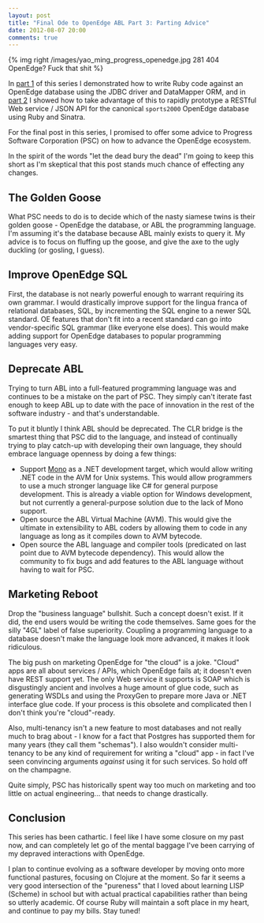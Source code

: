```yaml
---
layout: post
title: "Final Ode to OpenEdge ABL Part 3: Parting Advice"
date: 2012-08-07 20:00
comments: true
---
```


{% img right /images/yao_ming_progress_openedge.jpg 281 404 OpenEdge? Fuck that shit %}

In [part 1][1] of this series I demonstrated how to write Ruby code against an
OpenEdge database using the JDBC driver and DataMapper ORM, and in [part 2][2]
I showed how to take advantage of this to rapidly prototype a RESTful Web
service / JSON API for the canonical `sports2000` OpenEdge database using
Ruby and Sinatra.

For the final post in this series, I promised to offer some advice to
Progress Software Corporation (PSC) on how to advance the OpenEdge ecosystem.

In the spirit of the words "let the dead bury the dead" I'm going to keep this
short as I'm skeptical that this post stands much chance of effecting any
changes.

<!-- more -->

## The Golden Goose

What PSC needs to do is to decide which of the nasty siamese twins is their
golden goose - OpenEdge the database, or ABL the programming language. I'm
assuming it's the database because ABL mainly exists to query it. My advice is
to focus on fluffing up the goose, and give the axe to the ugly duckling (or
gosling, I guess).

## Improve OpenEdge SQL

First, the database is not nearly powerful enough to warrant requiring its
own grammar.  I would drastically improve support for the lingua franca of
relational databases, SQL, by incrementing the SQL engine to a newer
SQL standard.  OE features that don't fit into a recent standard can go into
vendor-specific SQL grammar (like everyone else does).  This would make
adding support for OpenEdge databases to popular programming languages very
easy.

## Deprecate ABL

Trying to turn ABL into a full-featured programming language
was and continues to be a mistake on the part of PSC.  They simply can't
iterate fast enough to keep ABL up to date with the pace of innovation in the
rest of the software industry - and that's understandable.

To put it bluntly I think ABL should be deprecated. The CLR bridge is the
smartest thing that PSC did to the language, and instead of continually
trying to play catch-up with developing their own language, they should embrace
language openness by doing a few things:

*  Support [Mono][1] as a .NET development target, which would allow writing
   .NET code in the AVM for Unix systems.  This would allow programmers to
   use a much stronger language like C# for general purpose development. This
   is already a viable option for Windows development, but not currently a
   general-purpose solution due to the lack of Mono support.
*  Open source the ABL Virtual Machine (AVM). This would give the ultimate in
   extensibility to ABL coders by allowing them to code in any language as
   long as it compiles down to AVM bytecode.
*  Open source the ABL language and compiler tools (predicated on last point
   due to AVM bytecode dependency). This would allow the community to fix
   bugs and add features to the ABL language without having to wait for PSC.

## Marketing Reboot

Drop the "business language" bullshit. Such a concept doesn't exist. If it
did, the end users would be writing the code themselves.  Same goes for the
silly "4GL" label of false superiority.  Coupling a programming language
to a database doesn't make the language look more advanced, it makes it look
ridiculous.

The big push on marketing OpenEdge for "the cloud" is a joke. "Cloud" apps
are all about services / APIs, which OpenEdge fails at; it doesn't even
have REST support yet.  The only Web service it supports is SOAP which is
disgustingly ancient and involves a huge amount of glue code, such as
generating WSDLs and using the ProxyGen to prepare more Java or .NET
interface glue code. If your process is this obsolete and complicated then
I don't think you're "cloud"-ready.

Also, multi-tenancy isn't a new feature to most
databases and not really much to brag about - I know for a fact that
Postgres has supported them for many years (they call them "schemas"). I
also wouldn't consider multi-tenancy to be any kind of requirement for
writing a "cloud" app - in fact I've seen convincing arguments *against* using
it for such services. So hold off on the champagne.

Quite simply, PSC has historically spent way too much on marketing and too
little on actual engineering... that needs to change drastically.

## Conclusion

This series has been cathartic.  I feel like I have some closure on my past
now, and can completely let go of the mental baggage I've been carrying of my
depraved interactions with OpenEdge.

I plan to continue evolving as a software developer by moving onto more
functional pastures, focusing on Clojure at the moment.  So far it seems a
very good intersection of the "pureness" that I loved about learning LISP
(Scheme) in school but with actual practical capabilities rather than being
so utterly academic.  Of course Ruby will maintain a soft place in my heart,
and continue to pay my bills. Stay tuned!

[1]: /final-ode-to-openedge-abl-part-1-a-ruby-adapter-is-born/
[2]: /final-ode-to-openedge-abl-part-2-ruby-helps-you-rest-easy/
[3]: http://mono-project.com
